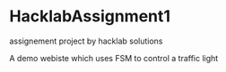 # HacklabAssignment1
assignement project by hacklab solutions

A demo webiste which uses FSM to control a traffic light 
